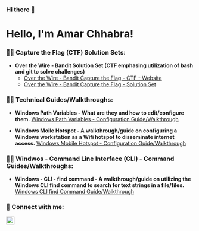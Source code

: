 ### Hi there 👋
<h1>Hello, I'm Amar Chhabra!</h1>

### 👨‍💻 Capture the Flag (CTF) Solution Sets:
- <b>Over the Wire - Bandit Solution Set (CTF emphasing utilization of bash and git to solve challenges)</b>
  - [Over the Wire - Bandit Capture the Flag - CTF - Website](https://overthewire.org/wargames/bandit/)
  - [Over the Wire - Bandit Capture the Flag - Solution Set](https://github.com/achhabra77/OTW_Bandit_Solution_Set)

### 👨‍💻 Technical Guides/Walkthroughs:
- <b>Windows Path Variables - What are they and how to edit/configure them.</b>  [Windows Path Variables - Configuration Guide/Walkthrough](https://github.com/achhabra77/Windows_Path_Variable)


- <b>Windows Moile Hotspot - A walkthrough/guide on configuring a Windows workstation as a Wifi hotspot to disseminate internet access.</b>  [Windows Mobile Hotspot - Configuration Guide/Walkthrough](https://github.com/achhabra77/Windows_Mobile_Hotspot/blob/main/Windows%20Mobile%20Hotspot.pdf)

### 👨‍💻 Windwos - Command Line Interface (CLI) - Command Guides/Walkthroughs:
- <b>Windows - CLI - find command - A walkthrough/guide on utilizing the Windows CLI find command to search for text strings in a file/files.</b>  [Windows CLI find Command Guide/Walkthrough](https://github.com/achhabra77/Windows_Mobile_Hotspot/blob/main/Windows%20Mobile%20Hotspot.pdf)


### 🤳 Connect with me:

[<img align="left" alt="codeSTACKr | LinkedIn" width="22px" src="https://cdn.jsdelivr.net/npm/simple-icons@v3/icons/linkedin.svg" />][linkedin]

[twitter]: https://twitter.com/________
[youtube]: https://www.youtube.com/c/________
[instagram]: https://www.instagram.com/________
[linkedin]: https://linkedin.com/in/amar-chhabra-9942b83/

<!--
**achhabra77/achhabra77** is a ✨ _special_ ✨ repository because its `README.md` (this file) appears on your GitHub profile.
